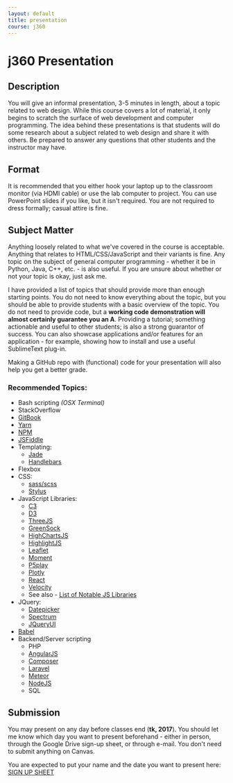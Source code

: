 ```yaml
---
layout: default
title: presentation
course: j360
---
```

# j360 Presentation

## Description
You will give an informal presentation, 3-5 minutes in length, about a topic related to web design. While this course covers a lot of material, it only begins to scratch the surface of web development and computer programming. The idea behind these presentations is that students will do some research about a subject related to web design and share it with others. Be prepared to answer any questions that other students and the instructor may have.

## Format
It is recommended that you either hook your laptop up to the classroom monitor (via HDMI cable) or use the lab computer to project. You can use PowerPoint slides if you like, but it isn't required. You are not required to dress formally; casual attire is fine.

## Subject Matter
Anything loosely related to what we've covered in the course is acceptable. Anything that relates to HTML/CSS/JavaScript and their variants is fine. Any topic on the subject of general computer programming - whether it be in Python, Java, C++, etc. - is also useful. If you are unsure about whether or not your topic is okay, just ask me.

I have provided a list of topics that should provide more than enough starting points. You do not need to know everything about the topic, but you should be able to provide students with a basic overview of the topic. You do not need to provide code, but a **working code demonstration will almost certainly guarantee you an A**. Providing a tutorial; something actionable and useful to other students; is also a strong guarantor of success. You can also showcase applications and/or features for an application - for example, showing how to install and use a useful SublimeText plug-in.

Making a GitHub repo with (functional) code for your presentation will also help you get a better grade.

### Recommended Topics:

 * Bash scripting _(OSX Terminal)_
 * StackOverflow
 * [GitBook](https://www.gitbook.com)
 * [Yarn](http://yarn.io)
 * [NPM](https://www.npmjs.com/)
 * [JSFiddle](https://jsfiddle.net/)
 * Templating:
   * [Jade](http://learnjade.com/)
   * [Handlebars](http://handlebarsjs.com/)
 * Flexbox
 * CSS:
   * [sass/scss](http://sass-lang.com/)
   * [Stylus](http://stylus-lang.com/)
 * JavaScript Libraries:
   * [C3](http://c3js.org/)
   * [D3](https://d3js.org/)
   * [ThreeJS](https://threejs.org/)
   * [GreenSock](https://greensock.com/)
   * [HighChartsJS](http://www.highcharts.com/)
   * [HighlightJS](https://highlightjs.org/)
   * [Leaflet](http://leafletjs.com/)
   * [Moment](http://momentjs.com/)
   * [P5play](http://p5play.molleindustria.org/)
   * [Plotly](https://plot.ly/javascript/)
   * [React](https://facebook.github.io/react/)
   * [Velocity](http://velocityjs.org/)
   * See also - [List of Notable JS Libraries](https://en.wikipedia.org/wiki/List_of_JavaScript_libraries)
 * JQuery:
   * [Datepicker](https://jqueryui.com/datepicker/)
   * [Spectrum](https://bgrins.github.io/spectrum/)
   * [JQueryUI](https://jqueryui.com/)
 * [Babel](https://babeljs.io/)
 * Backend/Server scripting 
	* PHP
	* [AngularJS](https://angularjs.org/)
	* [Composer](https://getcomposer.org/)
	* [Laravel](https://laravel.com/)
	* [Meteor](https://www.meteor.com/)
	* [NodeJS](https://nodejs.org/en/)
	* SQL

## Submission
You may present on any day before classes end (**tk, 2017**). You should let me know which day you want to present beforehand - either in person, through the Google Drive sign-up sheet, or through e-mail. You don't need to submit anything on Canvas.

You are expected to put your name and the date you want to present here: <span class="big">[SIGN UP SHEET](tk)</span>